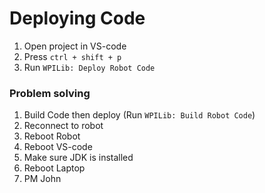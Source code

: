 
# Deploying Code

1. Open project in VS-code
2. Press `ctrl + shift + p`
3. Run `WPILib: Deploy Robot Code`

### Problem solving

1. Build Code then deploy (Run `WPILib: Build Robot Code`)
2. Reconnect to robot
3. Reboot Robot
4. Reboot VS-code
5. Make sure JDK is installed
6. Reboot Laptop
7. PM John
